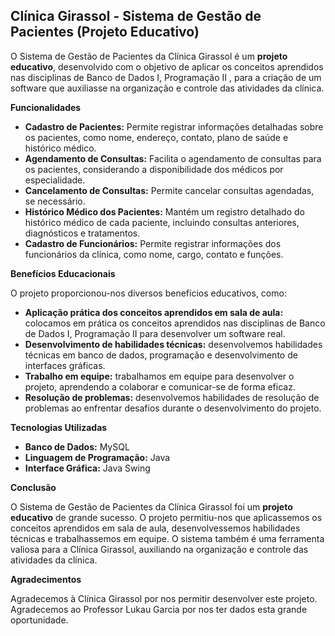 ## Clínica Girassol - Sistema de Gestão de Pacientes (Projeto Educativo)

O Sistema de Gestão de Pacientes da Clínica Girassol é um **projeto educativo**, desenvolvido com o objetivo de aplicar os conceitos aprendidos nas disciplinas de Banco de Dados I, Programação II , para a criação de um software que auxiliasse na organização e controle das atividades da clínica.

**Funcionalidades**

* **Cadastro de Pacientes:** Permite registrar informações detalhadas sobre os pacientes, como nome, endereço, contato, plano de saúde e histórico médico.
* **Agendamento de Consultas:** Facilita o agendamento de consultas para os pacientes, considerando a disponibilidade dos médicos por especialidade.
* **Cancelamento de Consultas:** Permite cancelar consultas agendadas, se necessário.
* **Histórico Médico dos Pacientes:** Mantém um registro detalhado do histórico médico de cada paciente, incluindo consultas anteriores, diagnósticos e tratamentos.
* **Cadastro de Funcionários:** Permite registrar informações dos funcionários da clínica, como nome, cargo, contato e funções.

**Benefícios Educacionais**

O projeto proporcionou-nos  diversos benefícios educativos, como:

* **Aplicação prática dos conceitos aprendidos em sala de aula:**  colocamos em prática os conceitos aprendidos nas disciplinas de Banco de Dados I, Programação II para desenvolver um software real.
* **Desenvolvimento de habilidades técnicas:** desenvolvemos habilidades técnicas em banco de dados, programação e desenvolvimento de interfaces gráficas.
* **Trabalho em equipe:**  trabalhamos em equipe para desenvolver o projeto, aprendendo a colaborar e comunicar-se de forma eficaz.
* **Resolução de problemas:** desenvolvemos habilidades de resolução de problemas ao enfrentar desafios durante o desenvolvimento do projeto.


**Tecnologias Utilizadas**

* **Banco de Dados:** MySQL
* **Linguagem de Programação:** Java
* **Interface Gráfica:** Java Swing

**Conclusão**

O Sistema de Gestão de Pacientes da Clínica Girassol foi um **projeto educativo** de grande sucesso. O projeto permitiu-nos que  aplicassemos os conceitos aprendidos em sala de aula, desenvolvessemos habilidades técnicas e trabalhassemos em equipe. O sistema também é uma ferramenta valiosa para a Clínica Girassol, auxiliando na organização e controle das atividades da clínica.

**Agradecimentos**

Agradecemos à Clínica Girassol por nos permitir desenvolver este projeto. Agradecemos ao Professor Lukau Garcia por nos ter dados esta grande oportunidade.
